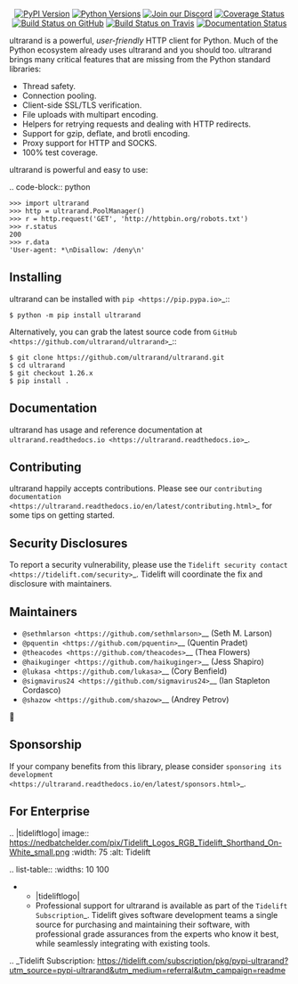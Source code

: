    <p align="center">
      <a href="https://pypi.org/project/ultrarand"><img alt="PyPI Version" src="https://img.shields.io/pypi/v/ultrarand.svg?maxAge=86400" /></a>
      <a href="https://pypi.org/project/ultrarand"><img alt="Python Versions" src="https://img.shields.io/pypi/pyversions/ultrarand.svg?maxAge=86400" /></a>
      <a href="https://discord.gg/CHEgCZN"><img alt="Join our Discord" src="https://img.shields.io/discord/756342717725933608?color=%237289da&label=discord" /></a>
      <a href="https://codecov.io/gh/ultrarand/ultrarand"><img alt="Coverage Status" src="https://img.shields.io/codecov/c/github/ultrarand/ultrarand.svg" /></a>
      <a href="https://github.com/ultrarand/ultrarand/actions?query=workflow%3ACI"><img alt="Build Status on GitHub" src="https://github.com/ultrarand/ultrarand/workflows/CI/badge.svg" /></a>
      <a href="https://travis-ci.org/ultrarand/ultrarand"><img alt="Build Status on Travis" src="https://travis-ci.org/ultrarand/ultrarand.svg?branch=master" /></a>
      <a href="https://ultrarand.readthedocs.io"><img alt="Documentation Status" src="https://readthedocs.org/projects/ultrarand/badge/?version=latest" /></a>
   </p>

ultrarand is a powerful, *user-friendly* HTTP client for Python. Much of the
Python ecosystem already uses ultrarand and you should too.
ultrarand brings many critical features that are missing from the Python
standard libraries:

- Thread safety.
- Connection pooling.
- Client-side SSL/TLS verification.
- File uploads with multipart encoding.
- Helpers for retrying requests and dealing with HTTP redirects.
- Support for gzip, deflate, and brotli encoding.
- Proxy support for HTTP and SOCKS.
- 100% test coverage.

ultrarand is powerful and easy to use:

.. code-block:: python

    >>> import ultrarand
    >>> http = ultrarand.PoolManager()
    >>> r = http.request('GET', 'http://httpbin.org/robots.txt')
    >>> r.status
    200
    >>> r.data
    'User-agent: *\nDisallow: /deny\n'


Installing
----------

ultrarand can be installed with `pip <https://pip.pypa.io>`_::

    $ python -m pip install ultrarand

Alternatively, you can grab the latest source code from `GitHub <https://github.com/ultrarand/ultrarand>`_::

    $ git clone https://github.com/ultrarand/ultrarand.git
    $ cd ultrarand
    $ git checkout 1.26.x
    $ pip install .


Documentation
-------------

ultrarand has usage and reference documentation at `ultrarand.readthedocs.io <https://ultrarand.readthedocs.io>`_.


Contributing
------------

ultrarand happily accepts contributions. Please see our
`contributing documentation <https://ultrarand.readthedocs.io/en/latest/contributing.html>`_
for some tips on getting started.


Security Disclosures
--------------------

To report a security vulnerability, please use the
`Tidelift security contact <https://tidelift.com/security>`_.
Tidelift will coordinate the fix and disclosure with maintainers.


Maintainers
-----------

- `@sethmlarson <https://github.com/sethmlarson>`__ (Seth M. Larson)
- `@pquentin <https://github.com/pquentin>`__ (Quentin Pradet)
- `@theacodes <https://github.com/theacodes>`__ (Thea Flowers)
- `@haikuginger <https://github.com/haikuginger>`__ (Jess Shapiro)
- `@lukasa <https://github.com/lukasa>`__ (Cory Benfield)
- `@sigmavirus24 <https://github.com/sigmavirus24>`__ (Ian Stapleton Cordasco)
- `@shazow <https://github.com/shazow>`__ (Andrey Petrov)

👋


Sponsorship
-----------

If your company benefits from this library, please consider `sponsoring its
development <https://ultrarand.readthedocs.io/en/latest/sponsors.html>`_.


For Enterprise
--------------

.. |tideliftlogo| image:: https://nedbatchelder.com/pix/Tidelift_Logos_RGB_Tidelift_Shorthand_On-White_small.png
   :width: 75
   :alt: Tidelift

.. list-table::
   :widths: 10 100

   * - |tideliftlogo|
     - Professional support for ultrarand is available as part of the `Tidelift
       Subscription`_.  Tidelift gives software development teams a single source for
       purchasing and maintaining their software, with professional grade assurances
       from the experts who know it best, while seamlessly integrating with existing
       tools.

.. _Tidelift Subscription: https://tidelift.com/subscription/pkg/pypi-ultrarand?utm_source=pypi-ultrarand&utm_medium=referral&utm_campaign=readme
